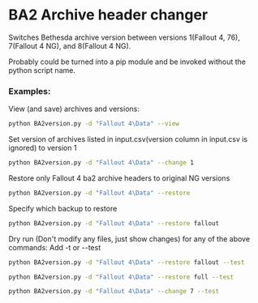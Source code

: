 # BA2 Archive header changer

Switches Bethesda archive version between versions 1(Fallout 4, 76), 7(Fallout 4 NG), and 8(Fallout 4 NG).

Probably could be turned into a pip module and be invoked without the python script name.

### Examples:
View (and save) archives and versions:

```bash
python BA2version.py -d "Fallout 4\Data" --view
```

Set version of archives listed in input.csv(version column in input.csv is ignored) to version 1

```bash
python BA2version.py -d "Fallout 4\Data" --change 1
```
Restore only Fallout 4 ba2 archive headers to original NG versions

```bash
python BA2version.py -d "Fallout 4\Data" --restore
```

Specify which backup to restore

```bash
python BA2version.py -d "Fallout 4\Data" --restore fallout
```

Dry run (Don't modify any files, just show changes) for any of the above commands: Add -t or --test

```bash
python BA2version.py -d "Fallout 4\Data" --restore fallout --test
```

```bash
python BA2version.py -d "Fallout 4\Data" --restore full --test
```

```bash
python BA2version.py -d "Fallout 4\Data" --change 7 --test
```